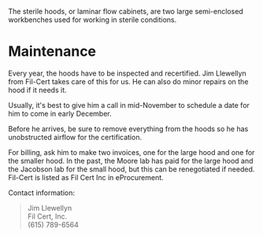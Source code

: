 <!-- TITLE: Sterile Hood -->

The sterile hoods, or laminar flow cabinets, are two large semi-enclosed workbenches used for working in sterile conditions.
# Maintenance
Every year, the hoods have to be inspected and recertified. Jim Llewellyn from Fil-Cert takes care of this for us. He can also do minor repairs on the hood if it needs it. 
 
Usually, it's best to give him a call in mid-November to schedule a date for him to come in early December.
 
Before he arrives, be sure to remove everything from the hoods so he has unobstructed airflow for the certification.
 
For billing, ask him to make two invoices, one for the large hood and one for the smaller hood. In the past, the Moore lab has paid for the large hood and the Jacobson lab for the small hood, but this can be renegotiated if needed. Fil-Cert is listed as Fil Cert Inc in eProcurement.
 
Contact information:
>Jim Llewellyn  
>Fil Cert, Inc.  
>(615) 789-6564
